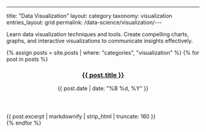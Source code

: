---
title: "Data Visualization"
layout: category
taxonomy: visualization
entries_layout: grid
permalink: /data-science/visualization/---

Learn data visualization techniques and tools. Create compelling charts, graphs, and interactive visualizations to communicate insights effectively.

{% assign posts = site.posts | where: "categories", "visualization" %}
{% for post in posts %}
  <article class="entry">
    <header class="entry-header">
      <h3 class="entry-title">
        <a href="{{ post.url | relative_url }}">{{ post.title }}</a>
      </h3>
      <div class="entry-meta">
        <time class="entry-time">{{ post.date | date: "%B %d, %Y" }}</time>
      </div>
    </header>
    <div class="entry-excerpt">
      {{ post.excerpt | markdownify | strip_html | truncate: 160 }}
    </div>
  </article>
{% endfor %}
